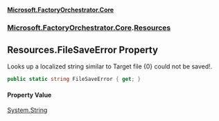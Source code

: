 #### [Microsoft.FactoryOrchestrator.Core](./Microsoft-FactoryOrchestrator-Core.md 'Microsoft.FactoryOrchestrator.Core')
### [Microsoft.FactoryOrchestrator.Core](./Microsoft-FactoryOrchestrator-Core.md 'Microsoft.FactoryOrchestrator.Core').[Resources](./Microsoft-FactoryOrchestrator-Core-Resources.md 'Microsoft.FactoryOrchestrator.Core.Resources')
## Resources.FileSaveError Property
Looks up a localized string similar to Target file {0} could not be saved!.  
```csharp
public static string FileSaveError { get; }
```
#### Property Value
[System.String](https://docs.microsoft.com/en-us/dotnet/api/System.String 'System.String')  
